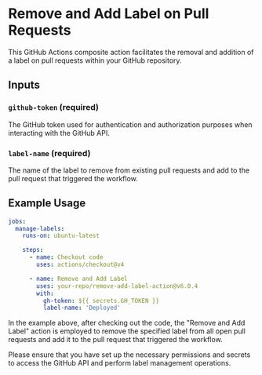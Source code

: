 # Remove and Add Label on Pull Requests

This GitHub Actions composite action facilitates the removal and addition of a label on pull requests within your GitHub repository.

## Inputs

### `github-token` (required)
The GitHub token used for authentication and authorization purposes when interacting with the GitHub API.

### `label-name` (required)
The name of the label to remove from existing pull requests and add to the pull request that triggered the workflow.

## Example Usage
```yaml
jobs:
  manage-labels:
    runs-on: ubuntu-latest

    steps:
      - name: Checkout code
        uses: actions/checkout@v4

      - name: Remove and Add Label
        uses: your-repo/remove-add-label-action@v6.0.4
        with:
          gh-token: ${{ secrets.GH_TOKEN }}
          label-name: 'Deployed'
```

In the example above, after checking out the code, the "Remove and Add Label" action is employed to remove the specified label from all open pull requests and add it to the pull request that triggered the workflow.

Please ensure that you have set up the necessary permissions and secrets to access the GitHub API and perform label management operations.